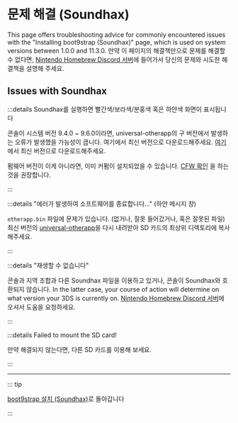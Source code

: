 # 문제 해결 (Soundhax)

This page offers troubleshooting advice for commonly encountered issues with the "Installing boot9strap (Soundhax)" page, which is used on system versions between 1.0.0 and 11.3.0. 만약 이 페이지의 해결책만으로 문제를 해결할 수 없다면, [Nintendo Homebrew Discord 서버](https://discord.gg/MWxPgEp)에 들어가서 당신의 문제와 시도한 해결책을 설명해 주세요.

## Issues with Soundhax

:::details Soundhax를 실행하면 빨간색/보라색/분홍색 혹은 하얀색 화면이 표시됩니다

콘솔이 시스템 버전 9.4.0 ~ 9.6.0이라면, universal-otherapp의 구 버전에서 발생하는 오류가 발생했을 가능성이 큽니다. 여기에서 최신 버전으로 다운로드해주세요. [여기](https://github.com/TuxSH/universal-otherapp/releases/latest)에서 최신 버전으로 다운로드해주세요.

펌웨어 버전이 이게 아니라면, 이미 커펌이 설치되었을 수 있습니다. [CFW 확인](checking-for-cfw) 을 하는 것을 권장합니다.

:::

:::details "에러가 발생하여 소프트웨어를 종료합니다..." (하얀 메시지 창)

`otherapp.bin` 파일에 문제가 있습니다. (없거나, 잘못 들어갔거나, 혹은 잘못된 파일) 최신 버전의 [universal-otherapp](https://github.com/TuxSH/universal-otherapp/releases/latest)을 다시 내려받아 SD 카드의 최상위 디렉토리에 복사해주세요.

:::

:::details "재생할 수 없습니다"

콘솔과 지역 조합과 다른 Soundhax 파일을 이용하고 있거나, 콘솔이 Soundhax와 호환되지 않습니다. In the latter case, your course of action will determine on what version your 3DS is currently on. [Nintendo Homebrew Discord 서버](https://discord.gg.MWxPgEp)에 오셔서 도움을 요청하세요.

:::

:::details Failed to mount the SD card!

만약 해결되지 않는다면, 다른 SD 카드를 이용해 보세요.

:::

<!--@include: ./_include/troubleshooting-sb9si-common.md -->

<!--@include: ./_include/troubleshooting-get-help-common.md -->

---

::: tip

[boot9strap 설치 (Soundhax)](installing-boot9strap-\(soundhax\))로 돌아갑니다

:::

<!--@include: ./_include/troubleshooting-return.md -->

